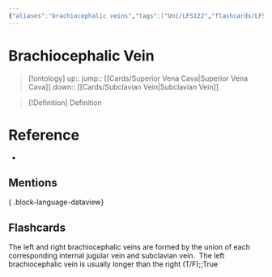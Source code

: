 ```yaml
---
{"aliases":"brachiocephalic veins","tags":["Uni/LFS122","flashcards/LFS122"],"dg-publish":true,"cards-deck":"University::LFS122","permalink":"/cards/brachiocephalic-vein/","dgPassFrontmatter":true}
---
```


# Brachiocephalic Vein

> [!ontology]
> up:: 
> jump:: [[Cards/Superior Vena Cava\|Superior Vena Cava]]
> down:: [[Cards/Subclavian Vein\|Subclavian Vein]]

> [!Definition] Definition

# Reference

- 

## Mentions


{ .block-language-dataview}

## Flashcards

The left and right brachiocephalic veins are formed by the union of each corresponding internal jugular vein and subclavian vein.  The left brachiocephalic vein is usually longer than the right (T/F);;True
<!--SR:!2023-10-26,2,150-->